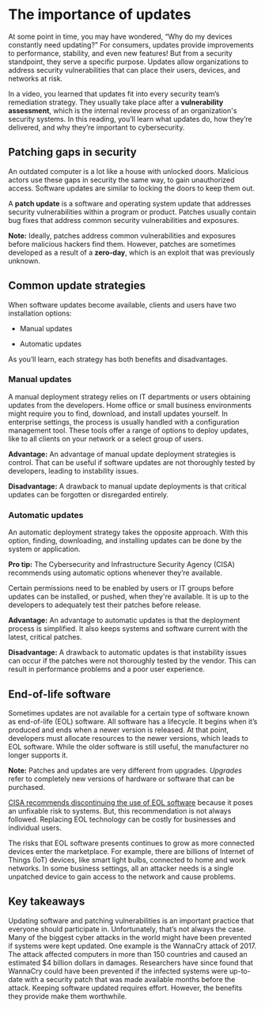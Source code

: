 # The importance of updates

At some point in time, you may have wondered, “Why do my devices constantly need updating?” For consumers, updates provide improvements to performance, stability, and even new features! But from a security standpoint, they serve a specific purpose. Updates allow organizations to address security vulnerabilities that can place their users, devices, and networks at risk.

In a video, you learned that updates fit into every security team’s remediation strategy. They usually take place after a **vulnerability assessment**, which is the internal review process of an organization's security systems. In this reading, you’ll learn what updates do, how they’re delivered, and why they’re important to cybersecurity.

## Patching gaps in security

An outdated computer is a lot like a house with unlocked doors. Malicious actors use these gaps in security the same way, to gain unauthorized access. Software updates are similar to locking the doors to keep them out.

A **patch update** is a software and operating system update that addresses security vulnerabilities within a program or product. Patches usually contain bug fixes that address common security vulnerabilities and exposures.

**Note:** Ideally, patches address common vulnerabilities and exposures before malicious hackers find them. However, patches are sometimes developed as a result of a **zero-day**, which is an exploit that was previously unknown.

## Common update strategies

When software updates become available, clients and users have two installation options:

- Manual updates

- Automatic updates

As you’ll learn, each strategy has both benefits and disadvantages.

### **Manual updates**

A manual deployment strategy relies on IT departments or users obtaining updates from the developers. Home office or small business environments might require you to find, download, and install updates yourself. In enterprise settings, the process is usually handled with a configuration management tool. These tools offer a range of options to deploy updates, like to all clients on your network or a select group of users.  

**Advantage:** An advantage of manual update deployment strategies is control. That can be useful if software updates are not thoroughly tested by developers, leading to instability issues.

**Disadvantage:** A drawback to manual update deployments is that critical updates can be forgotten or disregarded entirely.

### **Automatic updates**

An automatic deployment strategy takes the opposite approach. With this option, finding, downloading, and installing updates can be done by the system or application.

**Pro tip:** The Cybersecurity and Infrastructure Security Agency (CISA) recommends using automatic options whenever they’re available.

Certain permissions need to be enabled by users or IT groups before updates can be installed, or pushed, when they're available. It is up to the developers to adequately test their patches before release.

**Advantage:** An advantage to automatic updates is that the deployment process is simplified. It also keeps systems and software current with the latest, critical patches.

**Disadvantage:** A drawback to automatic updates is that instability issues can occur if the patches were not thoroughly tested by the vendor. This can result in performance problems and a poor user experience.

## End-of-life software

Sometimes updates are not available for a certain type of software known as end-of-life (EOL) software. All software has a lifecycle. It begins when it’s produced and ends when a newer version is released. At that point, developers must allocate resources to the newer versions, which leads to EOL software. While the older software is still useful, the manufacturer no longer supports it. 

**Note:** Patches and updates are very different from upgrades. *Upgrades* refer to completely new versions of hardware or software that can be purchased.

[CISA recommends discontinuing the use of EOL software](https://www.cisa.gov/news-events/news/understanding-patches-and-software-updates) because it poses an unfixable risk to systems. But, this recommendation is not always followed. Replacing EOL technology can be costly for businesses and individual users.

The risks that EOL software presents continues to grow as more connected devices enter the marketplace. For example, there are billions of Internet of Things (IoT) devices, like smart light bulbs, connected to home and work networks. In some business settings, all an attacker needs is a single unpatched device to gain access to the network and cause problems.

## Key takeaways

Updating software and patching vulnerabilities is an important practice that everyone should participate in. Unfortunately, that’s not always the case. Many of the biggest cyber attacks in the world might have been prevented if systems were kept updated. One example is the WannaCry attack of 2017. The attack affected computers in more than 150 countries and caused an estimated $4 billion dollars in damages. Researchers have since found that WannaCry could have been prevented if the infected systems were up-to-date with a security patch that was made available months before the attack. Keeping software updated requires effort. However, the benefits they provide make them worthwhile.
